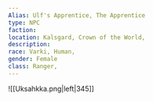 ```yaml
---
Alias: Ulf's Apprentice, The Apprentice
type: NPC
faction: 
location: Kalsgard, Crown of the World, 
description:  
race: Varki, Human, 
gender: Female
class: Ranger,
---
```


![[Uksahkka.png|left|345]]